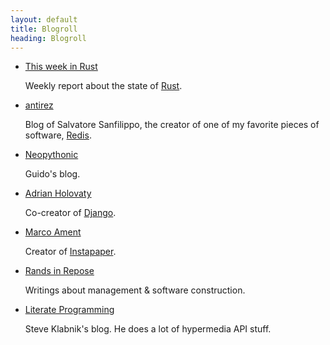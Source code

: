 ```yaml
---
layout: default
title: Blogroll
heading: Blogroll
---
```


* [This week in Rust](http://this-week-in-rust.org)

  Weekly report about the state of [Rust](http://rust-lang.org).

* [antirez](http://antirez.com)

  Blog of Salvatore Sanfilippo, the creator of one of my favorite pieces
  of software, [Redis](http://redis.io).

* [Neopythonic](http://neopythonic.blogspot.com/)

  Guido's blog.

* [Adrian Holovaty](http://www.holovaty.com/)

  Co-creator of [Django](http://djangoproject.com).

* [Marco Ament](http://www.marco.org/)

  Creator of [Instapaper](http://www.instapaper.com/).

* [Rands in Repose](http://www.randsinrepose.com/)

  Writings about management & software construction.

* [Literate Programming](http://blog.steveklabnik.com/)

  Steve Klabnik's blog.  He does a lot of hypermedia API stuff.

